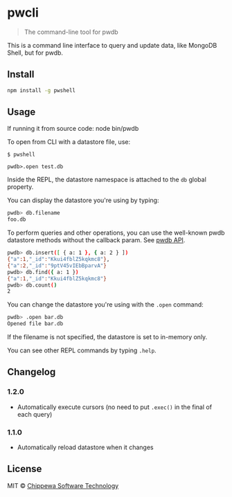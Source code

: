 # pwcli
> The command-line tool for pwdb

This is a command line interface to query and update data, like MongoDB Shell, but for pwdb.

## Install
```bash
npm install -g pwshell
```

## Usage
If running it from source code:
 node bin/pwdb

To open from CLI with a datastore file, use:
```
$ pwshell
```

```
pwdb>.open test.db
```

Inside the REPL, the datastore namespace is attached to the `db` global property.

You can display the datastore you're using by typing:
```bash
pwdb> db.filename
foo.db
```

To perform queries and other operations, you can use the well-known pwdb datastore methods without the callback param. See [pwdb API](https://github.com/louischatriot/pwdb#api).
```bash
pwdb> db.insert([ { a: 1 }, { a: 2 } ])
{"a":1,"_id":"Kkui4fblZ5kqkmc8"},
{"a":2,"_id":"9ptV45vIEbBparvA"}
pwdb> db.find({ a: 1 })
{"a":1,"_id":"Kkui4fblZ5kqkmc8"}
pwdb> db.count()
2
```

You can change the datastore you're using with the `.open` command:
```bash
pwdb> .open bar.db
Opened file bar.db
```
If the filename is not specified, the datastore is set to in-memory only.

You can see other REPL commands by typing `.help`.

## Changelog

### 1.2.0
  - Automatically execute cursors (no need to put `.exec()` in the final of each query)

### 1.1.0
  - Automatically reload datastore when it changes

## License
MIT © [Chippewa Software Technology](http://www.chipsofttech.com)
